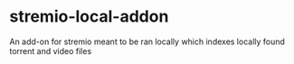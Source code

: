 # stremio-local-addon

An add-on for stremio meant to be ran locally which indexes locally found torrent and video files
